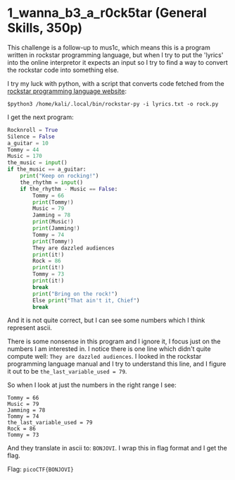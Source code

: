 # 1_wanna_b3_a_r0ck5tar (General Skills, 350p)
This challenge is a follow-up to mus1c, which means this is a program written in rockstar programming language, but when I try to put the 'lyrics' into the online interpretor
it expects an input so I try to find a way to convert the rockstar code into something else.

I try my luck with python, with a script that converts code fetched from the [rockstar programming language website](https://codewithrockstar.com/code):
```
$python3 /home/kali/.local/bin/rockstar-py -i lyrics.txt -o rock.py
```
I get the next program:
```python
Rocknroll = True
Silence = False
a_guitar = 10
Tommy = 44
Music = 170
the_music = input()
if the_music == a_guitar:
    print("Keep on rocking!")
    the_rhythm = input()
    if the_rhythm - Music == False:
        Tommy = 66
        print(Tommy!)
        Music = 79
        Jamming = 78
        print(Music!)
        print(Jamming!)
        Tommy = 74
        print(Tommy!)
        They are dazzled audiences
        print(it!)
        Rock = 86
        print(it!)
        Tommy = 73
        print(it!)
        break
        print("Bring on the rock!")
        Else print("That ain't it, Chief")
        break
```
And it is not quite correct, but I can see some numbers which I think represent ascii.

There is some nonsense in this program and I ignore it, I focus just on the numbers I am interested in.
I notice there is one line which didn't quite compute well: `They are dazzled audiences`. I looked in the rockstar programming language manual and I try to understand
this line, and I figure it out to be `the_last_variable_used = 79`. 

So when I look at just the numbers in the right range I see:
```
Tommy = 66
Music = 79
Jamming = 78
Tommy = 74
the_last_variable_used = 79
Rock = 86
Tommy = 73
```
And they translate in ascii to: `BONJOVI`. I wrap this in flag format and I get the flag.

Flag: `picoCTF{BONJOVI}`
